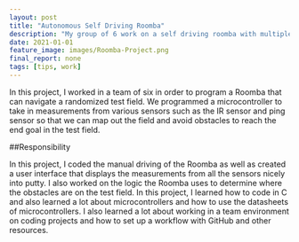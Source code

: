 ```yaml
---
layout: post
title: "Autonomous Self Driving Roomba"
description: "My group of 6 work on a self driving roomba with multiple sensors"
date: 2021-01-01
feature_image: images/Roomba-Project.png
final_report: none
tags: [tips, work]
---
```

In this project, I worked in a team of six in order to program a Roomba that can navigate a randomized test field. We programmed a microcontroller to take in measurements from various sensors such as the IR sensor and ping sensor so that we can map out the field and avoid obstacles to reach the end goal in the test field.

<!--more-->

##Responsibility

In this project, I coded the manual driving of the Roomba as well as created a user interface that displays the measurements from all the sensors nicely into putty. I also worked on the logic the Roomba uses to determine where the obstacles are on the test field. In this project, I learned how to code in C and also learned a lot about microcontrollers and how to use the datasheets of microcontrollers. I also learned a lot about working in a team environment on coding projects and how to set up a workflow with GitHub and other resources.
